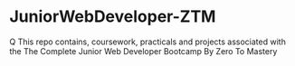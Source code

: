 # JuniorWebDeveloper-ZTM
  Q This repo contains, coursework, practicals and projects associated with the The Complete Junior Web Developer Bootcamp By Zero To Mastery

